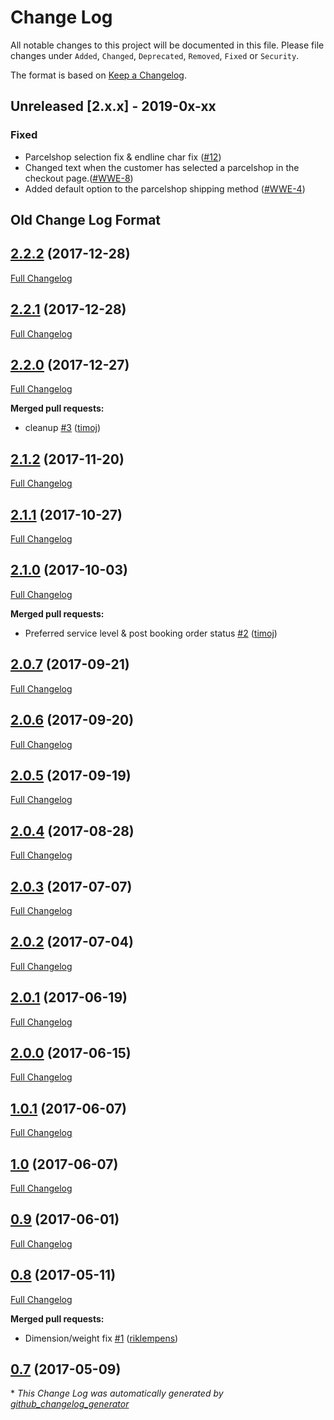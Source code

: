 # Change Log
All notable changes to this project will be documented in this file.
Please file changes under `Added`, `Changed`, `Deprecated`, `Removed`, `Fixed` or `Security`.

The format is based on [Keep a Changelog](http://keepachangelog.com/).

## Unreleased [2.x.x] - 2019-0x-xx

### Fixed

- Parcelshop selection fix & endline char fix ([#12](https://github.com/kabisa/wuunder-webshopplugin-woocommerce/pull/12))
- Changed text when the customer has selected a parcelshop in the checkout page.([#WWE-8](https://wuunder.atlassian.net/projects/WWE/issues/WWE-8))
- Added default option to the parcelshop shipping method ([#WWE-4](https://wuunder.atlassian.net/projects/WWE/issues/WWE-4))






## 



## Old Change Log Format

## [2.2.2](https://github.com/kabisa/wuunder-webshopplugin-woocommerce/tree/2.2.2) (2017-12-28)
[Full Changelog](https://github.com/kabisa/wuunder-webshopplugin-woocommerce/compare/2.2.1...2.2.2)

## [2.2.1](https://github.com/kabisa/wuunder-webshopplugin-woocommerce/tree/2.2.1) (2017-12-28)
[Full Changelog](https://github.com/kabisa/wuunder-webshopplugin-woocommerce/compare/2.2.0...2.2.1)

## [2.2.0](https://github.com/kabisa/wuunder-webshopplugin-woocommerce/tree/2.2.0) (2017-12-27)
[Full Changelog](https://github.com/kabisa/wuunder-webshopplugin-woocommerce/compare/2.1.2...2.2.0)

**Merged pull requests:**

- cleanup [\#3](https://github.com/kabisa/wuunder-webshopplugin-woocommerce/pull/3) ([timoj](https://github.com/timoj))

## [2.1.2](https://github.com/kabisa/wuunder-webshopplugin-woocommerce/tree/2.1.2) (2017-11-20)
[Full Changelog](https://github.com/kabisa/wuunder-webshopplugin-woocommerce/compare/2.1.1...2.1.2)

## [2.1.1](https://github.com/kabisa/wuunder-webshopplugin-woocommerce/tree/2.1.1) (2017-10-27)
[Full Changelog](https://github.com/kabisa/wuunder-webshopplugin-woocommerce/compare/2.1.0...2.1.1)

## [2.1.0](https://github.com/kabisa/wuunder-webshopplugin-woocommerce/tree/2.1.0) (2017-10-03)
[Full Changelog](https://github.com/kabisa/wuunder-webshopplugin-woocommerce/compare/2.0.7...2.1.0)

**Merged pull requests:**

- Preferred service level & post booking order status [\#2](https://github.com/kabisa/wuunder-webshopplugin-woocommerce/pull/2) ([timoj](https://github.com/timoj))

## [2.0.7](https://github.com/kabisa/wuunder-webshopplugin-woocommerce/tree/2.0.7) (2017-09-21)
[Full Changelog](https://github.com/kabisa/wuunder-webshopplugin-woocommerce/compare/2.0.6...2.0.7)

## [2.0.6](https://github.com/kabisa/wuunder-webshopplugin-woocommerce/tree/2.0.6) (2017-09-20)
[Full Changelog](https://github.com/kabisa/wuunder-webshopplugin-woocommerce/compare/2.0.5...2.0.6)

## [2.0.5](https://github.com/kabisa/wuunder-webshopplugin-woocommerce/tree/2.0.5) (2017-09-19)
[Full Changelog](https://github.com/kabisa/wuunder-webshopplugin-woocommerce/compare/2.0.4...2.0.5)

## [2.0.4](https://github.com/kabisa/wuunder-webshopplugin-woocommerce/tree/2.0.4) (2017-08-28)
[Full Changelog](https://github.com/kabisa/wuunder-webshopplugin-woocommerce/compare/2.0.3...2.0.4)

## [2.0.3](https://github.com/kabisa/wuunder-webshopplugin-woocommerce/tree/2.0.3) (2017-07-07)
[Full Changelog](https://github.com/kabisa/wuunder-webshopplugin-woocommerce/compare/2.0.2...2.0.3)

## [2.0.2](https://github.com/kabisa/wuunder-webshopplugin-woocommerce/tree/2.0.2) (2017-07-04)
[Full Changelog](https://github.com/kabisa/wuunder-webshopplugin-woocommerce/compare/2.0.1...2.0.2)

## [2.0.1](https://github.com/kabisa/wuunder-webshopplugin-woocommerce/tree/2.0.1) (2017-06-19)
[Full Changelog](https://github.com/kabisa/wuunder-webshopplugin-woocommerce/compare/2.0.0...2.0.1)

## [2.0.0](https://github.com/kabisa/wuunder-webshopplugin-woocommerce/tree/2.0.0) (2017-06-15)
[Full Changelog](https://github.com/kabisa/wuunder-webshopplugin-woocommerce/compare/1.0.1...2.0.0)

## [1.0.1](https://github.com/kabisa/wuunder-webshopplugin-woocommerce/tree/1.0.1) (2017-06-07)
[Full Changelog](https://github.com/kabisa/wuunder-webshopplugin-woocommerce/compare/1.0...1.0.1)

## [1.0](https://github.com/kabisa/wuunder-webshopplugin-woocommerce/tree/1.0) (2017-06-07)
[Full Changelog](https://github.com/kabisa/wuunder-webshopplugin-woocommerce/compare/0.9...1.0)

## [0.9](https://github.com/kabisa/wuunder-webshopplugin-woocommerce/tree/0.9) (2017-06-01)
[Full Changelog](https://github.com/kabisa/wuunder-webshopplugin-woocommerce/compare/0.8...0.9)

## [0.8](https://github.com/kabisa/wuunder-webshopplugin-woocommerce/tree/0.8) (2017-05-11)
[Full Changelog](https://github.com/kabisa/wuunder-webshopplugin-woocommerce/compare/0.7...0.8)

**Merged pull requests:**

- Dimension/weight fix [\#1](https://github.com/kabisa/wuunder-webshopplugin-woocommerce/pull/1) ([riklempens](https://github.com/riklempens))

## [0.7](https://github.com/kabisa/wuunder-webshopplugin-woocommerce/tree/0.7) (2017-05-09)


\* *This Change Log was automatically generated by [github_changelog_generator](https://github.com/skywinder/Github-Changelog-Generator)*
